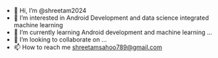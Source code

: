 - 👋 Hi, I’m @shreetam2024
- 👀 I’m interested in Android Development and data science integrated machine learning
- 🌱 I’m currently learning Android development and machine learning ...
- 💞️ I’m looking to collaborate on ...
- 📫 How to reach me shreetamsahoo789@gmail.com

<!---
shreetam2024/shreetam2024 is a ✨ special ✨ repository because its `README.md` (this file) appears on your GitHub profile.
You can click the Preview link to take a look at your changes.
--->
